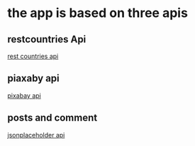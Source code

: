 # the app is based on three apis
## restcountries Api
[rest countries api](https://restcountries.eu/)

## piaxaby api 
[pixabay api](https://pixabay.com/)

## posts and comment
[jsonplaceholder api](https://jsonplaceholder.typicode.com/)
